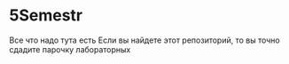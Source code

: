 # 5Semestr
Все что надо тута есть
Если вы найдете этот репозиторий, то вы точно сдадите парочку лабораторных
